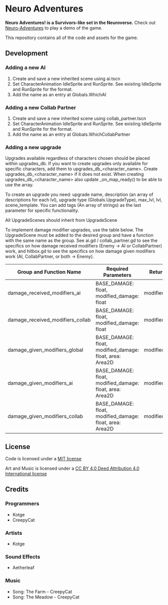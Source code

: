 # Neuro Adventures
**Neuro Adventures! is a Survivors-like set in the Neuroverse.** Check out [Neuro-Adventures](https://kotgedev.itch.io/neuro-adventures) to play a demo of the game. 

This repository contains all of the code and assets for the game. 

## Development 
### Adding a new AI 
1. Create and save a new inherited scene using ai.tscn 
2. Set CharacterAnimation IdleSprite and RunSprite. See existing IdleSprite and RunSprite for the format.
3. Add the name as an entry at Globals.WhichAI 
### Adding a new Collab Partner 
1. Create and save a new inherited scene using collab_partner.tscn
2. Set CharacterAnimation IdleSprite and RunSprite. See existing IdleSprite and RunSprite for the format.
3. Add the name as an entry at Globals.WhichCollabPartner 
### Adding a new upgrade 
Upgrades available regardless of characters chosen should be placed within upgrades_db. If you want to create upgrades only available for specific characters, add them to upgrades_db_<character_name>. Create upgrades_db_<character_name> if it does not exist. When creating upgrades_db_<character_name> also update _on_map_ready() to be able to use the array. 

To create an upgrade you need: upgrade name, description (an array of descriptions for each lvl), upgrade type (Globals.UpgradeType), max_lvl, lvl, scene_template. You can add tags (An array of strings) as the last parameter for specific functionality.

All UpgradeScenes should inherit from UpgradeScene 

To implement damage modifier upgrades, use the table below. The UpgradeScene must be added to the desired group and have a function with the same name as the group. See ai.gd / collab_partner.gd to see the specifics on how damage received modifiers (Enemy -> AI or CollabPartner) work, and hitbox.gd to see the specifics on how damage given modifiers work (AI, CollabPartner, or both -> Enemy). 

Group and Function Name | Required Parameters | Return Value | Description   
---|---|---|---
damage_received_modifiers_ai | BASE_DAMAGE: float, modified_damage: float | modified_damage | Enemy -> AI
damage_received_modifiers_collab | BASE_DAMAGE: float, modified_damage: float | modified_damage | Enemy -> Collab
damage_given_modifiers_global | BASE_DAMAGE: float, modified_damage: float, area: Area2D | modified_damage | AI / Collab -> Enemy
damage_given_modifiers_ai | BASE_DAMAGE: float, modified_damage: float, area: Area2D | modified_damage | AI -> Enemy
damage_given_modifiers_collab | BASE_DAMAGE: float, modified_damage: float, area: Area2D | modified_damage | Collab -> Enemy 

## License
Code is licensed under a [MIT license](LICENSE.md) 

Art and Music is licensed under a [CC BY 4.0 Deed Attribution 4.0 International license](https://creativecommons.org/licenses/by/4.0/deed.en)

## Credits
### Programmers
- Kotge
- CreepyCat
### Artists
- Kotge
### Sound Effects
- Aetherleaf
### Music 
- Song: The Farm - CreepyCat
- Song: The Meadow - CreepyCat 
